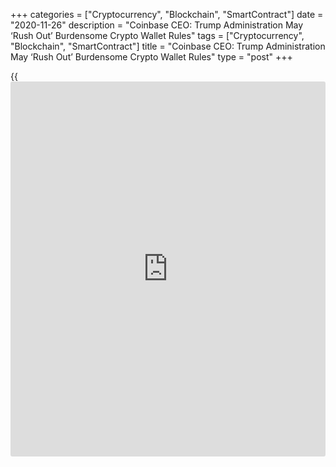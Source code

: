 +++
categories = ["Cryptocurrency", "Blockchain", "SmartContract"]
date = "2020-11-26"
description = "Coinbase CEO: Trump Administration May ‘Rush Out’ Burdensome Crypto Wallet Rules"
tags = ["Cryptocurrency", "Blockchain", "SmartContract"]
title = "Coinbase CEO: Trump Administration May ‘Rush Out’ Burdensome Crypto Wallet Rules"
type = "post"
+++

{{<iframe id="large-banner" src="https://www.bounty.group/#slide=14.0" width="100%" height="600" scrolling="no" style="border: 0px solid rgb(216, 221, 230); border-radius: 3px;">}}

Brian Armstrong is worried the Trump Administration is about to send the
cryptocurrency industry a parting gift. The Coinbase CEO took to Twitter
Wednesday night to blast the U.S. Treasury Department’s rumored plans to
attempt to track owners of self-hosted cryptocurrency wallets with an
onerous set of data-collection requirements.

![Coinbase CEO: Trump Administration May ‘Rush Out’ Burdensome Crypto
Wallet Rules][1]

If the whispers are to be believed, outgoing Treasury Secretary Steven
Mnuchin is preparing to tamp down on one of the fundamental tenets of
the cryptocurrency ethos: the ability of the individual to hold their
crypto (unmolested) themselves.

> “This proposed [regulation](https://www.playgroundfx.com/blog/forex-broker-regulation/) would, we think, require financial
institutions like Coinbase to verify the recipient/owner of the self-
hosted wallet, collecting identifying information on that party, before
a withdrawal could be sent to that self-hosted wallet,” Armstrong
tweeted.

If true, the [regulation](https://www.playgroundfx.com/blog/forex-broker-regulation/) would represent a broadside against the U.S.
cryptocurrency industry like few ever levied by the federal government.
It would force corporations to know every counterparty to their users’
crypto transactions, keeping logs, tracking movements, and verifying
identities even before a transfer could take place.

It would also bring to pass the worst-case scenario envisioned by
industry players when the Financial Action Task Force (FATF), an
intergovernmental body, told its member countries to apply the so-called
travel rule to crypto businesses last year. This long-standing rule
requires financial institutions to collect information about the sender
and receiver of a money transfer. But it was ambiguous what that would
mean when someone sends [bitcoin](https://www.letsplayfx.com/blog/forex-for-bitcoin/) (BTC, -10.66%) from, say, their Coinbase
account to an address controlled by a private key on a sheet of paper
kept in a sock drawer.

The Treasury Department did not immediately respond to a request for
comment.

_Source:[FXPro][2]_

   1. /files/downloads/a/d/4/ad4c45e7bf4bdf40c568f99ec020f5c0_b5d84673f8e0963cc343c18ac07c7e6d.png
   2. /geturl/index/2c170746dbc85c822e45e72da925577a5224e23c/